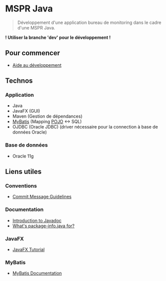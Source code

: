 # MSPR Java
> Développement d'une application bureau de monitoring dans le cadre d'une MSPR Java.

**! Utiliser la branche 'dev' pour le développement !**

## Pour commencer
- [Aide au développement](https://github.com/Astraalito/MSPR-Java/wiki/Aide-au-d%C3%A9veloppement)

## Technos
### Application
- Java
- JavaFX (GUI)
- Maven (Gestion de dépendances)
- [MyBatis](https://mybatis.org/mybatis-3/) (Mapping [POJO](https://fr.wikipedia.org/wiki/Plain_old_Java_object) <-> SQL)
- OJDBC (Oracle JDBC) (driver nécessaire pour la connection à base de données Oracle)
### Base de données
- Oracle 11g

## Liens utiles
### Conventions
- [Commit Message Guidelines](https://gist.github.com/robertpainsi/b632364184e70900af4ab688decf6f53)
### Documentation
- [Introduction to Javadoc](https://www.baeldung.com/javadoc)
- [What's package-info.java for?](https://www.intertech.com/Blog/whats-package-info-java-for/)
### JavaFX
- [JavaFX Tutorial](http://tutorials.jenkov.com/javafx/index.html)
### MyBatis
- [MyBatis Documentation](https://mybatis.org/mybatis-3/index.html)

